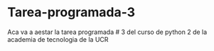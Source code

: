 # Tarea-programada-3
Aca va a aestar la tarea programada # 3 del curso de python 2 de la academia de tecnologia de la UCR
